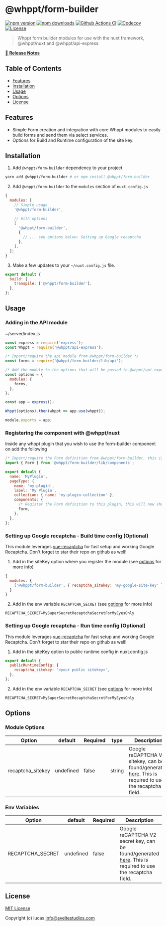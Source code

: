 # @whppt/form-builder

[![npm version][npm-version-src]][npm-version-href]
[![npm downloads][npm-downloads-src]][npm-downloads-href]
[![Github Actions CI][github-actions-ci-src]][github-actions-ci-href]
[![Codecov][codecov-src]][codecov-href]
[![License][license-src]][license-href]

> Whppt form builder modules for use with the nuxt framework, @whppt/nuxt and @whppt/api-express

[📖 **Release Notes**](./CHANGELOG.md)

## Table of Contents

- [Features](#features)
- [Installation](#installation)
- [Usage](#usage)
- [Options](#options)
- [License](#license)

## Features

- Simple Form creation and integration with core Whppt modules to easily build forms and send them via select services.
- Options for Build and Runtime configuration of the site key.

## Installation

1. Add `@whppt/form-builder` dependency to your project

```bash
yarn add @whppt/form-builder # or npm install @whppt/form-builder
```

2. Add `@whppt/form-builder` to the `modules` section of `nuxt.config.js`

```js
{
  modules: [
    // Simple usage
    '@whppt/form-builder',

    // With options
    [
      '@whppt/form-builder',
      {
        // ... see options below: Setting up Google recaptcha
      },
    ],
  ];
}
```

3. Make a few updates to your `~/nuxt.config.js` file.

```js
export default {
  build: {
    transpile: ['@whppt/form-builder'],
  },
};
```

## Usage

### Adding in the API module

~/server/index.js

```js
const express = require('express');
const Whppt = require('@whppt/api-express');

/* Import/require the api module from @whppt/form-builder */
const forms = require('@whppt/form-builder/lib/api');

/* Add the module to the options that will be passed to @whppt/api-express */
const options = {
  modules: {
    forms,
  },
};

const app = express();

Whppt(options).then(whppt => app.use(whppt));

module.exports = app;
```

### Registering the component with @whppt/nuxt

Inside any whppt plugin that you wish to use the form-builder component on add the following

```js
/* Import/require the Form definition from @whppt/form-builder, this is a whppt component */
import { Form } from '@whppt/form-builder/lib/components';

export default {
  name: 'MyPlugin',
  pageType: {
    name: 'my-plugin',
    label: 'My Plugin',
    collection: { name: 'my-plugin-collection' },
    components: {
      /* Register the Form definition to this plugin, this will now show up as a usable component on the template */
      Form,
    },
  },
};
```

### Setting up Google recaptcha - Build time config (Optional)

This module leverages [vue-recaptcha](https://github.com/DanSnow/vue-recaptcha) for fast setup and working Google Recaptcha. Don't forget to star their repo on github as well!

1. Add in the siteKey option where you register the module (see [options](#options) for more info)

```js
{
  modules: {
    ['@whppt/form-builder', { recaptcha_sitekey: 'my-google-site-key' }];
  }
}
```

2. Add in the env variable `RECAPTCHA_SECRET` (see [options](#options) for more info)

```dotenv
RECAPTCHA_SECRET=MySuperSecretRecaptchaSecretForMyEyesOnly
```

### Setting up Google recaptcha - Run time config (Optional)

This module leverages [vue-recaptcha](https://github.com/DanSnow/vue-recaptcha) for fast setup and working Google Recaptcha. Don't forget to star their repo on github as well!

1. Add in the siteKey option to public runtime config in nuxt.config.js

```js
export default {
  publicRuntimeConfig: {
    recaptcha_sitekey: '<your public sitekey>',
  },
};
```

2. Add in the env variable `RECAPTCHA_SECRET` (see [options](#options) for more info)

```dotenv
RECAPTCHA_SECRET=MySuperSecretRecaptchaSecretForMyEyesOnly
```

## Options

### Module Options

| Option            | default   | Required | type   | Description                                                                                                                                       |
| ----------------- | --------- | -------- | ------ | ------------------------------------------------------------------------------------------------------------------------------------------------- |
| recaptcha_sitekey | undefined | false    | string | Google reCAPTCHA V2 sitekey, can be found/generated [here](https://developers.google.com/recaptcha). This is required to use the recaptcha field. |

### Env Variables

| Option           | default   | Required | Description                                                                                                                                          |
| ---------------- | --------- | -------- | ---------------------------------------------------------------------------------------------------------------------------------------------------- |
| RECAPTCHA_SECRET | undefined | false    | Google reCAPTCHA V2 secret key, can be found/generated [here](https://developers.google.com/recaptcha). This is required to use the recaptcha field. |

## License

[MIT License](./LICENSE)

Copyright (c) lucas <info@sveltestudios.com>

<!-- Badges -->

[npm-version-src]: https://img.shields.io/npm/v/@whppt/form-builder/latest.svg
[npm-version-href]: https://npmjs.com/package/@whppt/form-builder
[npm-downloads-src]: https://img.shields.io/npm/dt/@whppt/form-builder.svg
[npm-downloads-href]: https://npmjs.com/package/@whppt/form-builder
[github-actions-ci-src]: https://github.com//workflows/ci/badge.svg
[github-actions-ci-href]: https://github.com//actions?query=workflow%3Aci
[codecov-src]: https://img.shields.io/codecov/c/github/.svg
[codecov-href]: https://codecov.io/gh/
[license-src]: https://img.shields.io/npm/l/@whppt/form-builder.svg
[license-href]: https://npmjs.com/package/@whppt/form-builder
